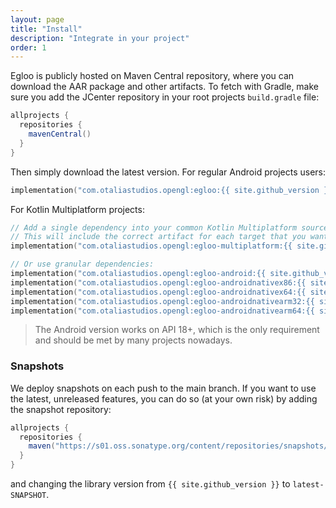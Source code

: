 ```yaml
---
layout: page
title: "Install"
description: "Integrate in your project"
order: 1
---
```


Egloo is publicly hosted on Maven Central repository, where you
can download the AAR package and other artifacts. To fetch with Gradle, make sure you add the
JCenter repository in your root projects `build.gradle` file:

```groovy
allprojects {
  repositories {
    mavenCentral()
  }
}
```

Then simply download the latest version. For regular Android projects users:

```kotlin
implementation("com.otaliastudios.opengl:egloo:{{ site.github_version }}")
```

For Kotlin Multiplatform projects:

```kotlin
// Add a single dependency into your common Kotlin Multiplatform sourceset.
// This will include the correct artifact for each target that you want to support.
implementation("com.otaliastudios.opengl:egloo-multiplatform:{{ site.github_version }}")

// Or use granular dependencies:
implementation("com.otaliastudios.opengl:egloo-android:{{ site.github_version }}") // Android AAR
implementation("com.otaliastudios.opengl:egloo-androidnativex86:{{ site.github_version }}") // Android Native KLib
implementation("com.otaliastudios.opengl:egloo-androidnativex64:{{ site.github_version }}") // Android Native KLib
implementation("com.otaliastudios.opengl:egloo-androidnativearm32:{{ site.github_version }}") // Android Native KLib
implementation("com.otaliastudios.opengl:egloo-androidnativearm64:{{ site.github_version }}") // Android Native KLib
```

> The Android version works on API 18+, which is the only requirement and should be met by many projects nowadays.

### Snapshots

We deploy snapshots on each push to the main branch. If you want to use the latest, unreleased features,
you can do so (at your own risk) by adding the snapshot repository:

```groovy
allprojects {
  repositories {
    maven("https://s01.oss.sonatype.org/content/repositories/snapshots/")
  }
}
```

and changing the library version from `{{ site.github_version }}` to `latest-SNAPSHOT`.
